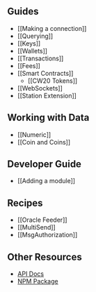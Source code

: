 ## Guides

- [[Making a connection]]
- [[Querying]]
- [[Keys]]
- [[Wallets]]
- [[Transactions]]
- [[Fees]]
- [[Smart Contracts]]
  - [[CW20 Tokens]]
- [[WebSockets]]
- [[Station Extension]]

## Working with Data

- [[Numeric]]
- [[Coin and Coins]]

## Developer Guide

- [[Adding a module]]

## Recipes
- [[Oracle Feeder]]
- [[MultiSend]]
- [[MsgAuthorization]]

## Other Resources

- [API Docs](https://terra-project.github.io/terra.js/)
- [NPM Package](https://www.npmjs.com/package/@terra-money/terra.js)